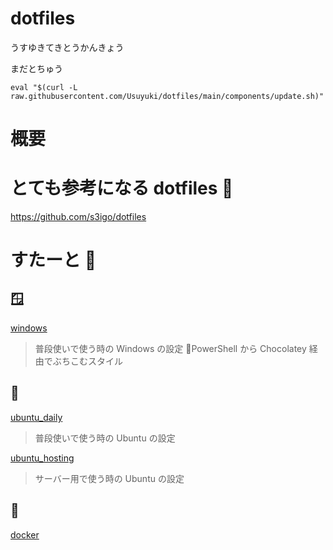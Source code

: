 # dotfiles

うすゆきてきとうかんきょう

まだとちゅう

```
eval "$(curl -L raw.githubusercontent.com/Usuyuki/dotfiles/main/components/update.sh)"

```

# 概要

# とても参考になる dotfiles 🥳

https://github.com/s3igo/dotfiles

# すたーと 🍮

## 🪟

[windows](setup/win/setup.md)

> 普段使いで使う時の Windows の設定
> 📝PowerShell から Chocolatey 経由でぶちこむスタイル

## 🐧

[ubuntu_daily](setup/ubuntu_hosting/setup.md)

> 普段使いで使う時の Ubuntu の設定

[ubuntu_hosting](setup/ubuntu_hosting/setup.md)

> サーバー用で使う時の Ubuntu の設定

## 🐋

[docker](setup/ubuntu_hosting/setup.md)
